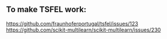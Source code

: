 ## To make TSFEL work:
https://github.com/fraunhoferportugal/tsfel/issues/123
https://github.com/scikit-multilearn/scikit-multilearn/issues/230

